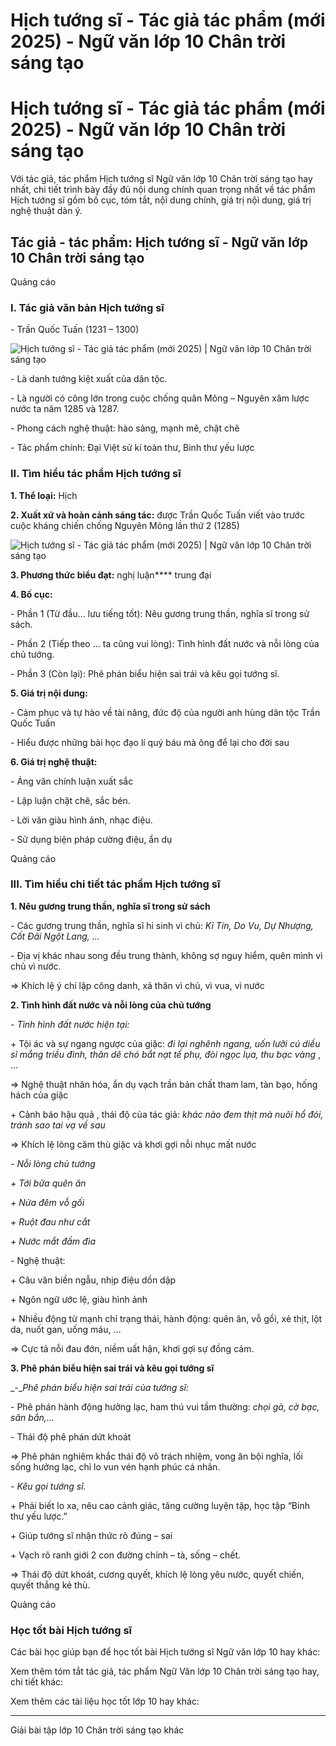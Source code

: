 # Hịch tướng sĩ - Tác giả tác phẩm (mới 2025) - Ngữ văn lớp 10 Chân trời sáng tạo

# Hịch tướng sĩ - Tác giả tác phẩm (mới 2025) - Ngữ văn lớp 10 Chân trời sáng tạo

Với tác giả, tác phẩm Hịch tướng sĩ Ngữ văn lớp 10 Chân trời sáng tạo hay nhất, chi tiết trình bày đầy đủ nội dung chính quan trọng nhất về tác phẩm Hịch tướng sĩ gồm bố cục, tóm tắt, nội dung chính, giá trị nội dung, giá trị nghệ thuật dàn ý.

## Tác giả - tác phẩm: Hịch tướng sĩ - Ngữ văn lớp 10 Chân trời sáng tạo

Quảng cáo

### **I. Tác giả văn bản Hịch tướng sĩ**

\- Trần Quốc Tuấn (1231 – 1300) 

![Hịch tướng sĩ - Tác giả tác phẩm \(mới 2025\) | Ngữ văn lớp 10 Chân trời sáng tạo](https://vietjack.com/soan-van-lop-10-ct/images/tac-gia-tac-pham-hich-tuong-si.PNG)

\- Là danh tướng kiệt xuất của dân tộc. 

\- Là người có công lớn trong cuộc chống quân Mông – Nguyên xâm lược nước ta năm 1285 và 1287. 

\- Phong cách nghệ thuật: hào sảng, mạnh mẽ, chặt chẽ 

\- Tác phẩm chính: Đại Việt sử kí toàn thư, Binh thư yếu lược 

### **II. Tìm hiểu tác phẩm Hịch tướng sĩ**

**1\. Thể loại:** Hịch

**2\. Xuất xứ và hoàn cảnh sáng tác:** được Trần Quốc Tuấn viết vào trước cuộc kháng chiến chống Nguyên Mông lần thứ 2 (1285) 

![Hịch tướng sĩ - Tác giả tác phẩm \(mới 2025\) | Ngữ văn lớp 10 Chân trời sáng tạo](https://vietjack.com/soan-van-lop-10-ct/images/tac-gia-tac-pham-hich-tuong-si-1.PNG)

**3\. Phương thức biểu đạt:** nghị luận**** trung đại

**4\. Bố cục:**

\- Phần 1 (Từ đầu... lưu tiếng tốt): Nêu gương trung thần, nghĩa sĩ trong sử sách.

\- Phần 2 (Tiếp theo ... ta cũng vui lòng): Tình hình đất nước và nỗi lòng của chủ tướng.

\- Phần 3 (Còn lại): Phê phán biểu hiện sai trái và kêu gọi tướng sĩ.

**5\. Giá trị nội dung:**

\- Cảm phục và tự hào về tài năng, đức độ của người anh hùng dân tộc Trần Quốc Tuấn

\- Hiểu được những bài học đạo lí quý báu mà ông để lại cho đời sau

**6\. Giá trị nghệ thuật:**

\- Áng văn chính luận xuất sắc

\- Lập luận chặt chẽ, sắc bén.

\- Lời văn giàu hình ảnh, nhạc điệu.

\- Sử dụng biện pháp cường điệu, ẩn dụ

Quảng cáo

### **III. Tìm hiểu chi tiết tác phẩm Hịch tướng sĩ**

**1\. Nêu gương trung thần, nghĩa sĩ trong sử sách**

\- Các gương trung thần, nghĩa sĩ hi sinh vì chủ: _Kỉ Tín, Do Vu, Dự Nhượng, Cốt Đãi Ngột Lang, …_

\- Địa vị khác nhau song đều trung thành, không sợ nguy hiểm, quên mình vì chủ vì nước.

=> Khích lệ ý chí lập công danh, xả thân vì chủ, vì vua, vì nước

**2\. Tình hình đất nước và nỗi lòng của chủ tướng**

_\- Tình hình đất nước hiện tại:_

\+ Tội ác và sự ngang ngược của giặc: _đi lại nghênh ngang, uốn lưỡi cú diều sỉ mắng triều đình, thân dê chó bắt nạt tể phụ, đòi ngọc lụa, thu bạc vàng_ , …

=> Nghệ thuật nhân hóa, ẩn dụ vạch trần bản chất tham lam, tàn bạo, hống hách của giặc

\+ Cảnh báo hậu quả , thái độ của tác giả: _khác nào đem thịt mà nuôi hổ đói, tránh sao tai vạ về sau_

=> Khích lệ lòng căm thù giặc và khơi gợi nỗi nhục mất nước

_\- Nỗi lòng chủ tướng_

_\+ Tới bữa quên ăn_

_\+ Nửa đêm vỗ gối_

_\+ Ruột đau như cắt_

_\+ Nước mắt đầm đìa_

\- Nghệ thuật:

\+ Câu văn biền ngẫu, nhịp điệu dồn dập

\+ Ngôn ngữ ước lệ, giàu hình ảnh

\+ Nhiều động từ mạnh chỉ trạng thái, hành động: quên ăn, vỗ gồi, xẻ thịt, lột da, nuốt gan, uống máu, …

=> Cực tả nỗi đau đớn, niềm uất hận, khơi gợi sự đồng cảm.

**3\. Phê phán biểu hiện sai trái và kêu gọi tướng sĩ**

_-__Phê phán biểu hiện sai trái của tướng sĩ:_

\- Phê phán hành động hưởng lạc, ham thú vui tầm thường: _chọi gà, cờ bạc, săn bắn,…_

\- Thái độ phê phán dứt khoát

=> Phê phán nghiêm khắc thái độ vô trách nhiệm, vong ân bội nghĩa, lối sống hưởng lạc, chỉ lo vun vén hạnh phúc cá nhân.

_\- Kêu gọi tướng sĩ._

\+ Phải biết lo xa, nêu cao cảnh giác, tăng cường luyện tập, học tập “Binh thư yếu lược.”

\+ Giúp tướng sĩ nhận thức rõ đúng – sai

\+ Vạch rõ ranh giới 2 con đường chính – tà, sống – chết.

=> Thái độ dứt khoát, cương quyết, khích lệ lòng yêu nước, quyết chiến, quyết thắng kẻ thù.

Quảng cáo

### **Học tốt bài Hịch tướng sĩ**

Các bài học giúp bạn để học tốt bài Hịch tướng sĩ Ngữ văn lớp 10 hay khác:

Xem thêm tóm tắt tác giả, tác phẩm Ngữ Văn lớp 10 Chân trời sáng tạo hay, chi tiết khác:

Xem thêm các tài liệu học tốt lớp 10 hay khác:

* * *

Giải bài tập lớp 10 Chân trời sáng tạo khác

